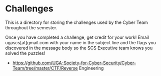 # Challenges

This is a directory for storing the challenges used by the Cyber Team throughout the semester.

Once you have completed a challenge, get credit for your work! Email ugascs[at]gmail.com with  your name in the subject line and the flags you discovered in the message body so the SCS Executive team knows you solved the puzzles!

- https://github.com/UGA-Society-for-Cyber-Security/Cyber-Team/tree/master/CTF/Reverse Engineering
